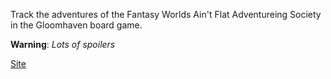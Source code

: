 Track the adventures of the Fantasy Worlds Ain't Flat Adventureing Society in the Gloomhaven board game.

__Warning__: *Lots of spoilers*

[Site](http://voidnologo.com/gloomhaven)
